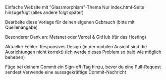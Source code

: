 Einfache Website mit "Glassmorphism"-Thema
Nur index.html-Seite hinzugefügt (alles andere folgt später)

Bearbeite diese Vorlage für deinen eigenen Gebrauch (bitte mit Quellenangabe)

Besonderer Dank an:
Metanet oder Vercel & GitHub (für das Hosting)

Aktueller Fehler:
Responsives Design (in der mobilen Ansicht sind die Ausrichtungen nicht korrekt) (ich werde dieses Problem so bald wie möglich beheben)

Füge bei deinem Commit ein Sign-off-Tag hinzu, bevor du eine Pull-Request sendest
Verwende eine aussagekräftige Commit-Nachricht